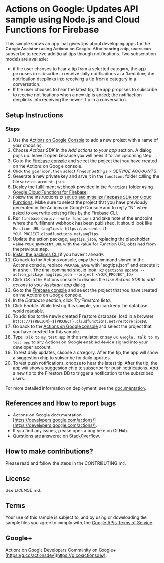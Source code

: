# Actions on Google: Updates API sample using Node.js and Cloud Functions for Firebase

This sample shows an app that gives tips about developing apps for the Google Assistant
using Actions on Google. After hearing a tip, users can subscribe to receive additional tips through notifications. Two subscription models are available:
* if the user chooses to hear a tip from a selected category, the app proposes to subscribe to receive daily notifications at a fixed time; the notification deeplinks into receiving a tip from a category in a conversation.
* If the user chooses to hear the latest tip, the app proposes to subscribe to receive notifications when a new tip is added; the notifiaction deeplinks into receiving the newest tip in a conversation.

## Setup Instructions

### Steps
1. Use the [Actions on Google Console](https://console.actions.google.com) to add a new project with a name of your choosing.
1. Choose *Actions SDK* in the *Add actions to your app* section. A dialog pops up: leave it open because you will need it for an upcoming step.
1. Go to the [Firebase console](https://console.firebase.google.com) and select the project that you have created on the Actions on Google console.
1. Click the gear icon, then select *Project settings* > *SERVICE ACCOUNTS*.
1. Generate a new private key and save it in the `functions` folder calling the file `service-account.json`.
1. Deploy the fulfillment webhook provided in the `functions` folder using [Google Cloud Functions for Firebase](https://firebase.google.com/docs/functions/):
  1. Follow the instructions to [set up and initialize Firebase SDK for Cloud Functions](https://firebase.google.com/docs/functions/get-started#set_up_and_initialize_functions_sdk). Make sure to select the project that you have previously generated in the Actions on Google Console and to reply "N" when asked to overwrite existing files by the Firebase CLI.
  1. Run `firebase deploy --only functions` and take note of the endpoint where the fulfillment webhook has been published. It should look like `Function URL (aogTips): https://us-central1-YOUR_PROJECT.cloudfunctions.net/aogTips`.
1. Update the action package, `aogtips.json`, replacing the placeholder value `YOUR_ENDPOINT_URL` with the value for Function URL obtained from the previous step.
1. [Install the gactions CLI](https://developers.google.com/actions/tools/gactions-cli) if you haven't already.
1. Go back to the Actions console, copy the command shown in the Actions console, replace `PACKAGE_NAME` with "aogtips.json" and execute it in a shell. The final command should look like `gactions update --action_package aogtips.json --project <YOUR_PROJECT_ID>`
1. Click *OK* in the Actions console to dismiss the *Use Actions SDK to add actions to your Assistant app* dialog.
1. Go to the [Firebase console](https://console.firebase.google.com) and select the project that you have created on the Actions on Google console.
1. In the *Database* section, click *Try Firestore Beta*.
1. Click *Enable*. While testing this sample, you can keep the database world readable.
1. To add tips to the newly created Firestore database, load in a browser `https://${REGION}-${PROJECT}.cloudfunctions.net/restoreTipsDB`.
1. Go back to the [Actions on Google console](https://console.actions.google.com) and select the project that you have created for this sample.
1. Type `Talk to my test app` in the simulator, or say `OK Google, talk to my test app` to any Actions on Google enabled device signed into your developer account.
1. To test daily updates, choose a category. After the tip, the app will show a suggestion chip to subscribe for daily updates.
1. To test push notifications, choose to hear the latest tip. After the tip, the app will show
a suggestion chip to subscribe for push notifications. Add a new tip to the Firestore DB to trigger a notification to the subscribed users.

For more detailed information on deployment, see the [documentation](https://developers.google.com/actions/sdk/).

## References and How to report bugs
* Actions on Google documentation: [https://developers.google.com/actions/](https://developers.google.com/actions/).
* If you find any issues, please open a bug here on GitHub.
* Questions are answered on [StackOverflow](https://stackoverflow.com/questions/tagged/actions-on-google).

## How to make contributions?
Please read and follow the steps in the CONTRIBUTING.md.

## License
See LICENSE.md.

## Terms
Your use of this sample is subject to, and by using or downloading the sample files you agree to comply with, the [Google APIs Terms of Service](https://developers.google.com/terms/).

## Google+
Actions on Google Developers Community on Google+ [https://g.co/actionsdev](https://g.co/actionsdev).

